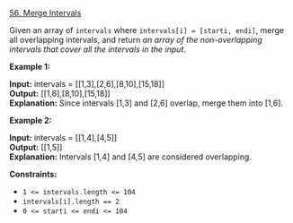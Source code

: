 [56\. Merge Intervals](https://leetcode.com/problems/merge-intervals/description/)

Given an array of `intervals` where `intervals[i] = [starti, endi]`, merge all overlapping intervals, and return _an array of the non-overlapping intervals that cover all the intervals in the input_.

**Example 1:**

**Input:** intervals = \[\[1,3\],\[2,6\],\[8,10\],\[15,18\]\]<br>
**Output:** \[\[1,6\],\[8,10\],\[15,18\]\]<br>
**Explanation:** Since intervals \[1,3\] and \[2,6\] overlap, merge them into \[1,6\].

**Example 2:**

**Input:** intervals = \[\[1,4\],\[4,5\]\]<br>
**Output:** \[\[1,5\]\]<br>
**Explanation:** Intervals \[1,4\] and \[4,5\] are considered overlapping.

**Constraints:**

*   `1 <= intervals.length <= 104`
*   `intervals[i].length == 2`
*   `0 <= starti <= endi <= 104`